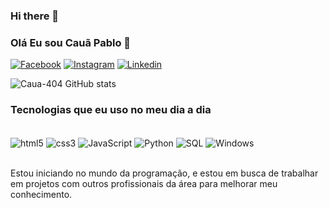 ### Hi there 👋

### Olá Eu sou Cauã Pablo 🤠

[![Facebook](https://img.shields.io/badge/Facebook-1877F2?style=for-the-badge&logo=facebook&logoColor=white)](https://www.facebook.com/caua.pablo.77736?mibextid=ZbWKwL)
[![Instagram](https://img.shields.io/badge/Instagram-E4405F?style=for-the-badge&logo=instagram&logoColor=white)](https://instagram.com/cauapabl0.an?igshid=MzRlODBiNWFlZA==)
[![Linkedin](https://img.shields.io/badge/LinkedIn-0077B5?style=for-the-badge&logo=linkedin&logoColor=white)](https://www.linkedin.com/in/cau%C3%A3-pablo-a07551205)


![Caua-404 GitHub stats](https://github-readme-stats.vercel.app/api?username=Caua-404&show_icons=true&theme=dracula)

### Tecnologias que eu uso no meu dia a dia

<div style="display: inline_block"><br>
    <img align="center" alt="html5" src="https://img.shields.io/badge/HTML5-E34F26?style=for-the-badge&logo=html5&logoColor=white" />
    <img align="center" alt="css3" src="https://img.shields.io/badge/CSS3-1572B6?style=for-the-badge&logo=css3&logoColor=white" />
    <img align="center" alt="JavaScript" src="https://img.shields.io/badge/JavaScript-323330?style=for-the-badge&logo=javascript&logoColor=F7DF1E"/>
    <img align="center" alt="Python" src="https://img.shields.io/badge/Python-14354C?style=for-the-badge&logo=python&logoColor=white" />
    <img align="center" alt="SQL" src="https://img.shields.io/badge/MySQL-00000F?style=for-the-badge&logo=mysql&logoColor=white" />
    <img align="center" alt="Windows" src="https://img.shields.io/badge/Windows-0078D6?style=for-the-badge&logo=windows&logoColor=white" />
</div><br>

Estou iniciando no mundo da programação, e estou em busca de trabalhar em projetos com outros profissionais da área para melhorar meu conhecimento.
